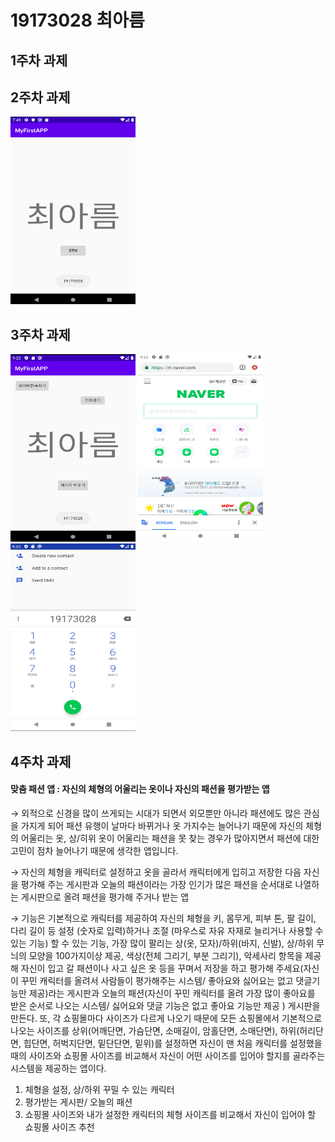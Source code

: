 # 19173028 최아름

## 1주차 과제

## 2주차 과제
<img width="200" height="300" src="./png/2주차.PNG"></img>

## 3주차 과제
<img width="200" height="300" src="./png/3주차1.PNG"></img> <img width="200" height="300" src="./png/3주차2.PNG"></img> <img width="200" height="300" src="./png/3주차3.PNG"></img>

## 4주차 과제
#### 맞춤 패션 앱 : 자신의 체형의 어울리는 옷이나 자신의 패션을 평가받는 앱
→ 외적으로 신경을 많이 쓰게되는 시대가 되면서 외모뿐만 아니라 패션에도 많은 관심을 가지게 되어 패션 유행이 날마다 바뀌거나 옷 가지수는 늘어나기 때문에 자신의 체형의 어울리는 옷, 상/히위 옷이 어울리는 패션을 못 찾는 경우가 많아지면서 패션에 대한 고민이 점차 늘어나기 때문에 생각한 앱입니다.
 
→ 자신의 체형을 캐릭터로 설정하고 옷을 골라서 캐릭터에게 입히고 저장한 다음 자신을 평가해 주는 게시판과 오늘의 패션이라는 가장 인기가 많은 패션을 순서대로 나열하는 게시판으로 올려 패션을 평가해 주거나 받는 앱 
 
→ 기능은 기본적으로 캐릭터를 제공하여 자신의 체형을 키, 몸무게, 피부 톤, 팔 길이, 다리 길이 등 설정 (숫자로 입력)하거나 조절 (마우스로 자유 자재로 늘리거나 사용할 수있는 기능) 할 수 있는 기능, 가장 많이 팔리는 상(옷, 모자)/하위(바지, 신발), 상/하위 무늬의 모양을 100가지이상 제공, 색상(전체 그리기, 부분 그리기), 악세사리 항목을 제공해 자신이 입고 갈 패션이나 사고 싶은 옷 등을 꾸며서 저장을 하고 평가해 주세요(자신이 꾸민 캐릭터를 올려서 사람들이 평가해주는 시스템/ 좋아요와 싫어요는 없고 댓글기능만 제공)라는 게시판과 오늘의 패션(자신이 꾸민 캐릭터를 올려 가장 많이 좋아요를 받은 순서로 나오는 시스템/ 싫어요와 댓글 기능은 없고 좋아요 기능만 제공 ) 게시판을 만든다. 또, 각 쇼핑몰마다 사이즈가 다르게 나오기 때문에 모든 쇼핑몰에서 기본적으로 나오는 사이즈를 상위(어깨단면, 가슴단면, 소매길이, 암홀단면, 소매단면), 하위(허리단면, 힙단면, 허벅지단면, 밑단단면, 밑위)를 설정하면 자신이 맨 처음 캐릭터를 설정했을 때의 사이즈와 쇼핑몰 사이즈를 비교해서 자신이 어떤 사이즈를 입어야 할지를 골라주는 시스템을 제공하는 앱이다.
1. 체형을 설정, 상/하위 꾸밀 수 있는 캐릭터
3. 평가받는 게시판/ 오늘의 패션
4. 쇼핑몰 사이즈와 내가 설정한 캐릭터의 체형 사이즈를 비교해서 자신이 입어야 할 쇼핑몰 사이즈 추천
